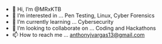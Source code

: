- 👋 Hi, I’m @MRxKTB
- 👀 I’m interested in ... Pen Testing, Linux, Cyber Forensics
- 🌱 I’m currently learning ... Cybersecurity
- 💞️ I’m looking to collaborate on ... Coding and Hackathons
- 📫 How to reach me ... anthonyjvargas13@gmail.com
<!---
MRxKTB/MRxKTB is a ✨ special ✨ repository because its `README.md` (this file) appears on your GitHub profile.
You can click the Preview link to take a look at your changes.
--->
